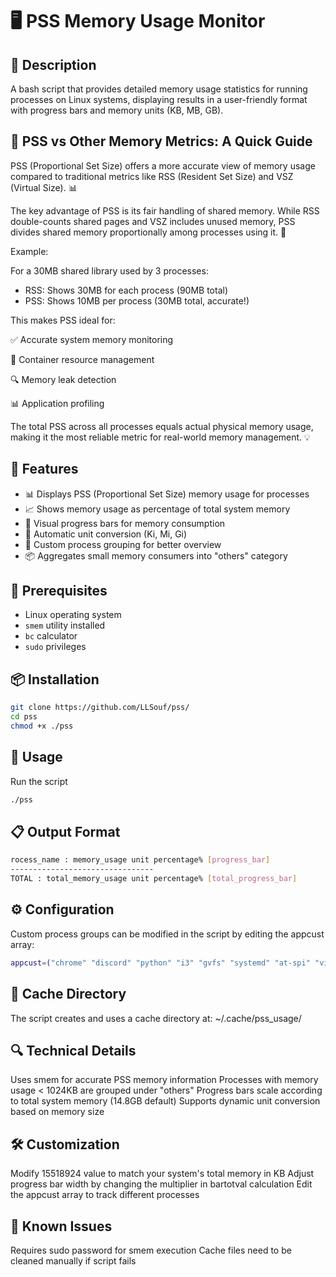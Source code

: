 # 🖥️ PSS Memory Usage Monitor

## 📝 Description
A bash script that provides detailed memory usage statistics for running processes on Linux systems, displaying results in a user-friendly format with progress bars and memory units (KB, MB, GB).

## 📌 PSS vs Other Memory Metrics: A Quick Guide
PSS (Proportional Set Size) offers a more accurate view of memory usage compared to traditional metrics like RSS (Resident Set Size) and VSZ (Virtual Size). 📊

The key advantage of PSS is its fair handling of shared memory. While RSS double-counts shared pages and VSZ includes unused memory, PSS divides shared memory proportionally among processes using it. 🔄

Example:

For a 30MB shared library used by 3 processes:
- RSS: Shows 30MB for each process (90MB total)
- PSS: Shows 10MB per process (30MB total, accurate!)

This makes PSS ideal for:

✅ Accurate system memory monitoring

🐳 Container resource management

🔍 Memory leak detection

📊 Application profiling

The total PSS across all processes equals actual physical memory usage, making it the most reliable metric for real-world memory management. 💡

## 🎯 Features
- 📊 Displays PSS (Proportional Set Size) memory usage for processes
- 📈 Shows memory usage as percentage of total system memory
- 🎨 Visual progress bars for memory consumption
- 🔄 Automatic unit conversion (Ki, Mi, Gi)
- 🎯 Custom process grouping for better overview
- 📦 Aggregates small memory consumers into "others" category

## 🔧 Prerequisites
- Linux operating system
- `smem` utility installed
- `bc` calculator
- `sudo` privileges

## 📦 Installation
```bash
git clone https://github.com/LLSouf/pss/
cd pss
chmod +x ./pss
```
## 🚀 Usage
Run the script
```bash
./pss
```
## 📋 Output Format
```bash
rocess_name : memory_usage unit percentage% [progress_bar]
--------------------------------
TOTAL : total_memory_usage unit percentage% [total_progress_bar]
```
## ⚙️ Configuration
Custom process groups can be modified in the script by editing the appcust array:
```bash
appcust=("chrome" "discord" "python" "i3" "gvfs" "systemd" "at-spi" "vim")
```
## 📁 Cache Directory
The script creates and uses a cache directory at: ~/.cache/pss_usage/

## 🔍 Technical Details
Uses smem for accurate PSS memory information
Processes with memory usage < 1024KB are grouped under "others"
Progress bars scale according to total system memory (14.8GB default)
Supports dynamic unit conversion based on memory size

## 🛠️ Customization
Modify 15518924 value to match your system's total memory in KB
Adjust progress bar width by changing the multiplier in bartotval calculation
Edit the appcust array to track different processes

## 🐛 Known Issues
Requires sudo password for smem execution
Cache files need to be cleaned manually if script fails
